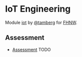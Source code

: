 # IoT Engineering
Module [iot](https://www.fhnw.ch/de/studium/module/9280188) by [@tamberg](https://twitter.com/tamberg) for [FHNW](https://www.fhnw.ch/).

## Assessment
- [Assessment](http://www.tamberg.org/fhnw/2019/IoT13Assessment.pdf) TODO
